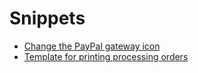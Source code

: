 # Snippets

* [Change the PayPal gateway icon](https://gist.github.com/1425282)
* [Template for printing processing orders](https://gist.github.com/1339240)